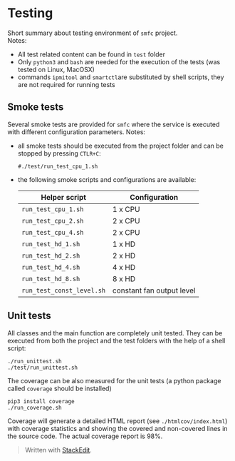 
# Testing  
Short summary about testing environment of `smfc` project.  
Notes:  
  
 - All test related content can be found in `test` folder
 - Only `python3` and `bash` are needed for the execution of the tests (was tested on Linux, MacOSX)  
 - commands `ipmitool` and `smartctl`are substituted by shell scripts, they are not required for running tests
  
## Smoke tests  
Several smoke tests are provided for `smfc` where the service is executed with different configuration parameters. Notes:  
  
- all smoke tests should be executed from the project folder and can be stopped by pressing `CTLR+C`:

	`#./test/run_test_cpu_1.sh`

- the following smoke scripts and configurations are available:  
   
   |Helper script|Configuration|
   |--|--|
   |`run_test_cpu_1.sh`| 1 x CPU |
   |`run_test_cpu_2.sh`| 2 x CPU |
   |`run_test_cpu_4.sh`| 2 x CPU |
   |`run_test_hd_1.sh`| 1 x HD |
   |`run_test_hd_2.sh`| 2 x HD |
   |`run_test_hd_4.sh`| 4 x HD |
   |`run_test_hd_8.sh`| 8 x HD | 
   |`run_test_const_level.sh`| constant fan output level |  

## Unit tests  
All classes and the main function are completely unit tested. They can be executed from both the project and the test folders with the help of a shell script:

	./run_unittest.sh
	./test/run_unittest.sh

The coverage can be also measured for the unit tests (a python package called `coverage` should be installed)  

	pip3 install coverage
	./run_coverage.sh  

Coverage will generate a detailed HTML report (see `./htmlcov/index.html`) with coverage statistics and showing the covered and non-covered lines in the source code. The actual coverage report is 98%.  
  
> Written with [StackEdit](https://stackedit.io/).
